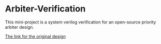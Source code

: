# Arbiter-Verification

This mini-project is a system verilog verification for an open-source priority arbiter design.

[The link for the original design](https://github.com/nguyenquanicd/AllArbiterRTLCode/blob/master/ArbFixedPriorityAbs.v)

